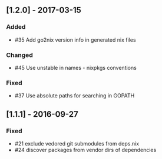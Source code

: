 ## [1.2.0] - 2017-03-15

### Added

- #35 Add go2nix version info in generated nix files

### Changed

- #45 Use unstable in names - nixpkgs conventions

### Fixed

- #37 Use absolute paths for searching in GOPATH

## [1.1.1] - 2016-09-27

### Fixed

- #21 exclude vedored git submodules from deps.nix
- #24 discover packages from vendor dirs of dependencies
